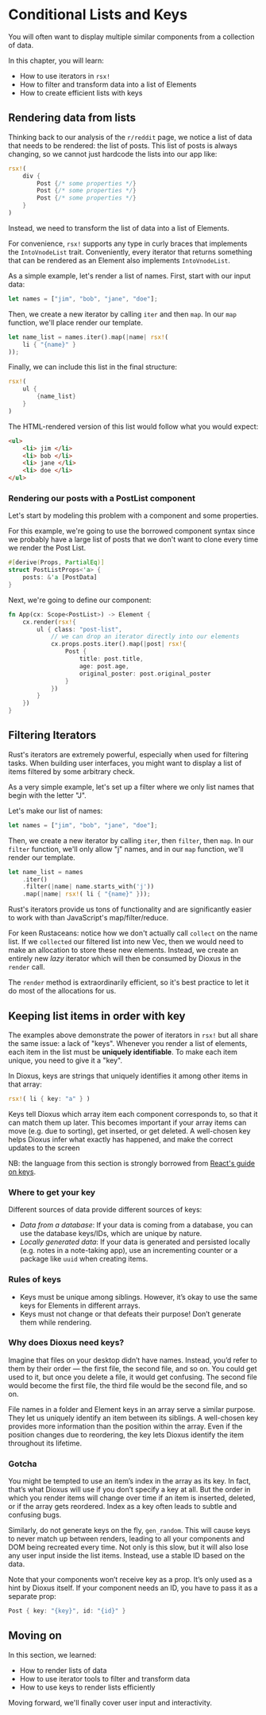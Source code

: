 # Conditional Lists and Keys

You will often want to display multiple similar components from a collection of data. 

In this chapter, you will learn:

- How to use iterators in `rsx!`
- How to filter and transform data into a list of Elements
- How to create efficient lists with keys

## Rendering data from lists

Thinking back to our analysis of the `r/reddit` page, we notice a list of data that needs to be rendered: the list of posts. This list of posts is always changing, so we cannot just hardcode the lists into our app like:

```rust
rsx!(
    div {
        Post {/* some properties */}
        Post {/* some properties */}
        Post {/* some properties */}
    }
)
```

Instead, we need to transform the list of data into a list of Elements. 

For convenience, `rsx!` supports any type in curly braces that implements the `IntoVnodeList` trait. Conveniently, every iterator that returns something that can be rendered as an Element also implements `IntoVnodeList`. 

As a simple example, let's render a list of names. First, start with our input data:

```rust
let names = ["jim", "bob", "jane", "doe"];
```

Then, we create a new iterator by calling `iter` and then `map`. In our `map` function, we'll place render our template.

```rust
let name_list = names.iter().map(|name| rsx!(
    li { "{name}" }
));
```

Finally, we can include this list in the final structure:

```rust
rsx!(
    ul {
        {name_list}
    }
)
```
The HTML-rendered version of this list would follow what you would expect:
```html
<ul>
    <li> jim </li>
    <li> bob </li>
    <li> jane </li>
    <li> doe </li>
</ul>
```

### Rendering our posts with a PostList component

Let's start by modeling this problem with a component and some properties. 

For this example, we're going to use the borrowed component syntax since we probably have a large list of posts that we don't want to clone every time we render the Post List.

```rust
#[derive(Props, PartialEq)]
struct PostListProps<'a> {
    posts: &'a [PostData]
}
```
Next, we're going to define our component:

```rust
fn App(cx: Scope<PostList>) -> Element {
    cx.render(rsx!{
        ul { class: "post-list",
            // we can drop an iterator directly into our elements
            cx.props.posts.iter().map(|post| rsx!{
                Post {
                    title: post.title,
                    age: post.age,
                    original_poster: post.original_poster
                }
            })
        }
    })
}
```


## Filtering Iterators

Rust's iterators are extremely powerful, especially when used for filtering tasks. When building user interfaces, you might want to display a list of items filtered by some arbitrary check.

As a very simple example, let's set up a filter where we only list names that begin with the letter "J". 

Let's make our list of names:

```rust
let names = ["jim", "bob", "jane", "doe"];
```

Then, we create a new iterator by calling `iter`, then `filter`, then `map`. In our `filter` function, we'll only allow "j" names, and in our `map` function, we'll  render our template.

```rust
let name_list = names
    .iter()
    .filter(|name| name.starts_with('j'))
    .map(|name| rsx!( li { "{name}" }));
```

Rust's iterators provide us tons of functionality and are significantly easier to work with than JavaScript's map/filter/reduce.

For keen Rustaceans: notice how we don't actually call `collect` on the name list. If we `collected` our filtered list into new Vec, then we would need to make an allocation to store these new elements. Instead, we create an entirely new _lazy_ iterator which will then be consumed by Dioxus in the `render` call. 

The `render` method is extraordinarily efficient, so it's best practice to let it do most of the allocations for us.

## Keeping list items in order with key


The examples above demonstrate the power of iterators in `rsx!` but all share the same issue: a lack of "keys". Whenever you render a list of elements, each item in the list must be **uniquely identifiable**. To make each item unique, you need to give it a "key".

In Dioxus, keys are strings that uniquely identifies it among other items in that array:

```rust
rsx!( li { key: "a" } )
```

Keys tell Dioxus which array item each component corresponds to, so that it can match them up later. This becomes important if your array items can move (e.g. due to sorting), get inserted, or get deleted. A well-chosen key helps Dioxus infer what exactly has happened, and make the correct updates to the screen


NB: the language from this section is strongly borrowed from [React's guide on keys](https://reactjs.org/docs/lists-and-keys.html).
### Where to get your key

Different sources of data provide different sources of keys:

- _Data from a database_: If your data is coming from a database, you can use the database keys/IDs, which are unique by nature.
- _Locally generated data_: If your data is generated and persisted locally (e.g. notes in a note-taking app), use an incrementing counter or a package like `uuid` when creating items.

### Rules of keys

- Keys must be unique among siblings. However, it’s okay to use the same keys for Elements in different arrays.
- Keys must not change or that defeats their purpose! Don’t generate them while rendering.

### Why does Dioxus need keys?

Imagine that files on your desktop didn’t have names. Instead, you’d refer to them by their order — the first file, the second file, and so on. You could get used to it, but once you delete a file, it would get confusing. The second file would become the first file, the third file would be the second file, and so on.

File names in a folder and Element keys in an array serve a similar purpose. They let us uniquely identify an item between its siblings. A well-chosen key provides more information than the position within the array. Even if the position changes due to reordering, the key lets Dioxus identify the item throughout its lifetime.

### Gotcha
You might be tempted to use an item’s index in the array as its key. In fact, that’s what Dioxus will use if you don’t specify a key at all. But the order in which you render items will change over time if an item is inserted, deleted, or if the array gets reordered. Index as a key often leads to subtle and confusing bugs.

Similarly, do not generate keys on the fly, `gen_random`. This will cause keys to never match up between renders, leading to all your components and DOM being recreated every time. Not only is this slow, but it will also lose any user input inside the list items. Instead, use a stable ID based on the data.

Note that your components won’t receive key as a prop. It’s only used as a hint by Dioxus itself. If your component needs an ID, you have to pass it as a separate prop:
```rust
Post { key: "{key}", id: "{id}" }
```

## Moving on

In this section, we learned:
- How to render lists of data
- How to use iterator tools to filter and transform data
- How to use keys to render lists efficiently

Moving forward, we'll finally cover user input and interactivity.
